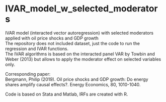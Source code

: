 # IVAR_model_w_selected_moderators
IVAR model (interacted vector autoregression) with selected moderators applied with oil price shocks and GDP growth <br>
The repository does not included dataset, just the code to run the regression and IVAR functions. <br>
The IVAR algorithms is based on the interacted panel VAR by Towbin and Weber (2013) but allows to apply the moderator effect on selected variables only.

Corresponding paper:<br>
Bergmann, Philip (2019). Oil price shocks and GDP growth: Do energy shares amplify causal effects?. Energy Economics, 80, 1010-1040.

Code is based on Stata and Matlab, IRFs are created with R.
